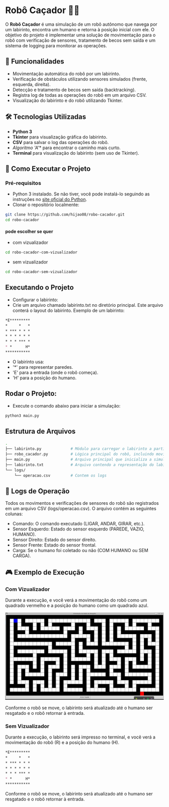# Robô Caçador 🤖💡

O **Robô Caçador** é uma simulação de um robô autônomo que navega por um labirinto, encontra um humano e retorna à posição inicial com ele. O objetivo do projeto é implementar uma solução de movimentação para o robô com verificação de sensores, tratamento de becos sem saída e um sistema de logging para monitorar as operações.

## 📝 Funcionalidades

- Movimentação automática do robô por um labirinto.
- Verificação de obstáculos utilizando sensores simulados (frente, esquerda, direita).
- Detecção e tratamento de becos sem saída (backtracking).
- Registra log de todas as operações do robô em um arquivo CSV.
- Visualização do labirinto e do robô utilizando Tkinter.

## 🛠️ Tecnologias Utilizadas

- **Python 3**
- **Tkinter** para visualização gráfica do labirinto.
- **CSV** para salvar o log das operações do robô.
- **Algoritmo 'A*'** para encontrar o caminho mais curto.
- **Terminal** para visualização do labirinto (sem uso de Tkinter).

## 🚀 Como Executar o Projeto

### Pré-requisitos

- Python 3 instalado. Se não tiver, você pode instalá-lo seguindo as instruções no [site oficial do Python](https://www.python.org/downloads/).
- Clonar o repositório localmente:

```bash
git clone https://github.com/hijao08/robo-cacador.git
cd robo-cacador
```
#### pode escolher se quer
- com vizualizador
```bash
cd robo-cacador-com-vizualizador
```
- sem vizualizador
```bash
cd robo-cacador-sem-vizualizador
```

## Executando o Projeto
- Configurar o labirinto:
- Crie um arquivo chamado labirinto.txt no diretório principal. Este arquivo conterá o layout do labirinto. Exemplo de um labirinto:

```markdown
*E*********
*     *   *
* *** * * *
* * * * * *
* * * *** *
* *      H*
***********
```

- O labirinto usa:
- '*' para representar paredes.
- 'E' para a entrada (onde o robô começa).
- 'H' para a posição do humano.

## Rodar o Projeto:

- Execute o comando abaixo para iniciar a simulação:
```bash
python3 main.py
```

## Estrutura de Arquivos
```bash
.
├── labirinto.py             # Módulo para carregar o labirinto a partir de um arquivo de texto.
├── robo_cacador.py          # Lógica principal do robô, incluindo movimentação e algoritmo A*.
├── main.py                  # Arquivo principal que inicializa a simulação.
├── labirinto.txt            # Arquivo contendo a representação do labirinto.
└── logs/
    └── operacao.csv         # Contem os logs
```

## 📄 Logs de Operação 

Todos os movimentos e verificações de sensores do robô são registrados em um arquivo CSV (logs/operacao.csv). O arquivo contém as seguintes colunas:

- Comando: O comando executado (LIGAR, ANDAR, GIRAR, etc.).
- Sensor Esquerdo: Estado do sensor esquerdo (PAREDE, VAZIO, HUMANO).
- Sensor Direito: Estado do sensor direito.
- Sensor Frente: Estado do sensor frontal.
- Carga: Se o humano foi coletado ou não (COM HUMANO ou SEM CARGA).

## 🎮 Exemplo de Execução

### Com Vizualizador
Durante a execução, e você verá a movimentação do robô como um quadrado vermelho e a posição do humano como um quadrado azul.

![Print Com Vizualizador](./print_vizualizador.png)

Conforme o robô se move, o labirinto será atualizado até o humano ser resgatado e o robô retornar à entrada.

### Sem Vizualizador
Durante a execução, o labirinto será impresso no terminal, e você verá a movimentação do robô (R) e a posição do humano (H).

```markdown
*E*********
*     *   *
* *** * * *
* * * * * *
* * * *** *
* *      H*
***********
```

Conforme o robô se move, o labirinto será atualizado até o humano ser resgatado e o robô retornar à entrada.
